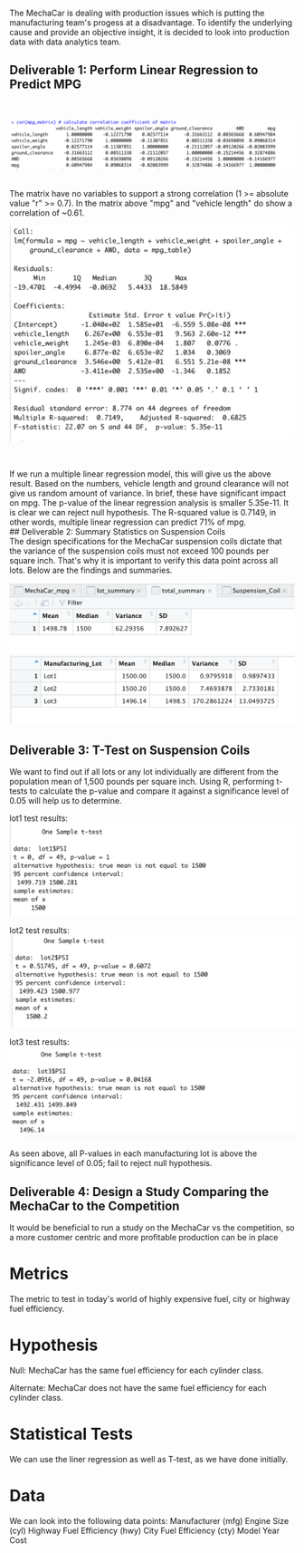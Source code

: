 <br>
The MechaCar is dealing with production issues which is putting the manufacturing team's progess at a disadvantage. To identify the underlying cause and provide an objective insight, it is decided to look into production data with data analytics team.

## Deliverable 1: Perform Linear Regression to Predict MPG
<br>

![CorrelationCoefficientMatrix1.png](images/CorrelationCoefficientMatrix1.png)

<br>
The matrix have no variables to support a strong correlation (1 >= absolute value "r" >= 0.7). In the matrix above "mpg" and "vehicle length" do show a correlation of ~0.61.


![CorrelationCoefficientMatrix2.png](images/CorrelationCoefficientMatrix2.png)

<br>
<p>
If we run a multiple linear regression model, this will give us the above result. Based on the numbers, vehicle length and ground clearance will not give us random amount of variance. In brief, these have significant impact on mpg. The p-value of the linear regression analysis is smaller 5.35e-11. It is clear we can reject null hypothesis. The R-squared value is 0.7149, in other words, multiple linear regression can predict 71% of mpg.

<br>
## Deliverable 2: Summary Statistics on Suspension Coils

<br>
The design specifications for the MechaCar suspension coils dictate that the variance of the suspension coils must not exceed 100 pounds per square inch. That's why it is important to verify this data point across all lots. Below are the findings and summaries.

![SummaryTable.png](images/SummaryTable.png)
<br>
![LotSummaryTable](images/LotSummaryTable.png)
<br>

## Deliverable 3: T-Test on Suspension Coils
We want to find out if all lots or any lot individually are different from the population mean of 1,500 pounds per square inch. Using R, performing t-tests to calculate the p-value and compare it against a significance level of 0.05 will help us to determine.


lot1 test results:
![lot1.png](images/lot1.png)

lot2 test results:
![lot2.png](images/lot2.png)

lot3 test results:
![lot3.png](images/lot3.png)

As seen above, all P-values in each manufacturing lot is above the significance level of 0.05; fail to reject null hypothesis.
<br>
## Deliverable 4: Design a Study Comparing the MechaCar to the Competition
It would be beneficial to run a study on the MechaCar vs the competition, so a more customer centric and more profitable production can be in place

# Metrics
The metric to test in today's world of highly expensive fuel, city or highway fuel efficiency.

# Hypothesis
Null: MechaCar has the same fuel efficiency for each cylinder class. 

Alternate: MechaCar does not have the same fuel efficiency for each cylinder class.

# Statistical Tests
We can use the liner regression as well as T-test, as we have done initially.

# Data
We can look into the following data points: Manufacturer (mfg) Engine Size (cyl) Highway Fuel Efficiency (hwy) City Fuel Efficiency (cty) Model Year Cost
